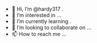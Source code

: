 - 👋 Hi, I’m @hardy317 .
- 👀 I’m interested in ...
- 🌱 I’m currently learning .
- 💞️ I’m looking to collaborate on ...
- 📫 How to reach me ...

<!---
hardy317/hardy317 is a ✨ special ✨ repository because its `README.md` (this file) appears on your GitHub profile.
You can click the Preview link to take a look at your changes.
--->

